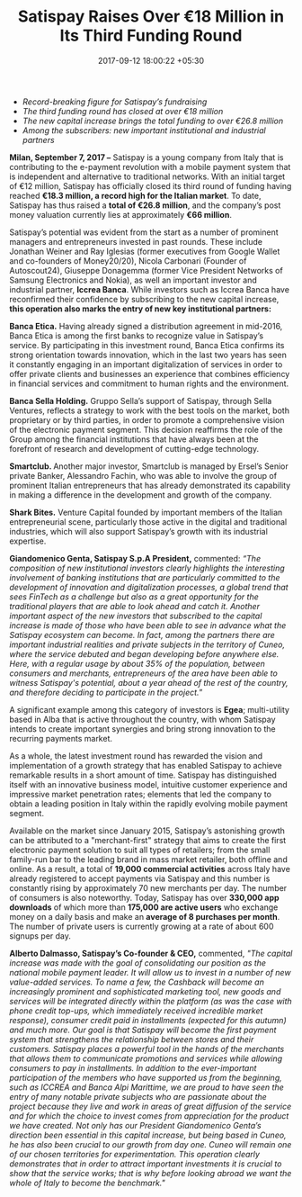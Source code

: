 ﻿---
title: Satispay Raises Over €18 Million in Its Third Funding Round
date: 2017-09-12 18:00:22 +05:30
categories:
- Fintech
- News
- Payments
tags:
- Asia
- Europe
- news
- Satispay
- US
layout: post
type: post
status: publish
category:
- Payments
- Fintech
- News
Markets:
- Asia
- Europe
- news
- Satispay
- US
Person: MEDICI Team
---

<p></p>
<ul>
<li><em>Record-breaking figure for Satispay’s fundraising</em></li>
<li><em>The third funding round has closed at over €18 million</em></li>
<li><em>The new capital increase brings the total funding to over €26.8 million</em></li>
<li><em>Among the subscribers: new important institutional and industrial partners</em></li>
</ul>
<p><b>Milan, September 7, 2017 –</b> Satispay is a young company from Italy that is contributing to the e-payment revolution with a mobile payment system that is independent and alternative to traditional networks. With an initial target of €12 million, Satispay has officially closed its third round of funding having reached <b>€18.3 million, a record high for the Italian market</b>. To date, Satispay has thus raised a <b>total of €26.8 million</b>, and the company’s post money valuation currently lies at approximately <b>€66 million</b>.</p>
<p>Satispay’s potential was evident from the start as a number of prominent managers and entrepreneurs invested in past rounds. These include Jonathan Weiner and Ray Iglesias (former executives from Google Wallet and co-founders of Money20/20), Nicola Carbonari (Founder of Autoscout24), Giuseppe Donagemma (former Vice President Networks of Samsung Electronics and Nokia), as well an important investor and industrial partner, <b>Iccrea Banca</b>. While investors such as Iccrea Banca have reconfirmed their confidence by subscribing to the new capital increase, <b>this operation also marks the entry of new key institutional partners:</b></p>
<p><b>Banca Etica.</b> Having already signed a distribution agreement in mid-2016, Banca Etica is among the first banks to recognize value in Satispay’s service. By participating in this investment round, Banca Etica confirms its strong orientation towards innovation, which in the last two years has seen it constantly engaging in an important digitalization of services in order to offer private clients and businesses an experience that combines efficiency in financial services and commitment to human rights and the environment.</p>
<p><b>Banca Sella Holding.</b> Gruppo Sella’s support of Satispay, through Sella Ventures, reflects a strategy to work with the best tools on the market, both proprietary or by third parties, in order to promote a comprehensive vision of the electronic payment segment. This decision reaffirms the role of the Group among the financial institutions that have always been at the forefront of research and development of cutting-edge technology.</p>
<p><b>Smartclub. </b>Another major investor, Smartclub is managed by Ersel’s Senior private Banker, Alessandro Fachin, who was able to involve the group of prominent Italian entrepreneurs that has already demonstrated its capability in making a difference in the development and growth of the company.</p>
<p><b>Shark Bites.</b> Venture Capital founded by important members of the Italian entrepreneurial scene, particularly those active in the digital and traditional industries, which will also support Satispay’s growth with its industrial expertise.</p>
<p><b>Giandomenico Genta, Satispay S.p.A President,</b> commented: <i>“The composition of new institutional investors clearly highlights the interesting involvement of banking institutions that are particularly committed to the development of innovation and digitalization processes, a global trend that sees FinTech as a challenge but also as a great opportunity for the traditional players that are able to look ahead and catch it. Another important aspect of the new investors that subscribed to the capital increase is made of those who have been able to see in advance what the Satispay ecosystem can become. In fact, among the partners there are important industrial realities and private subjects in the territory of Cuneo, where the service debuted and began developing before anywhere else. Here, with a regular usage by about 35% of the population, between consumers and merchants, entrepreneurs of the area have been able to witness Satispay's potential, about a year ahead of the rest of the country, and therefore deciding to participate in the project.</i>”</p>
<p>A significant example among this category of investors is <b>Egea</b>; multi-utility based in Alba that is active throughout the country, with whom Satispay intends to create important synergies and bring strong innovation to the recurring payments market.</p>
<p>As a whole, the latest investment round has rewarded the vision and implementation of a growth strategy that has enabled Satispay to achieve remarkable results in a short amount of time. Satispay has distinguished itself with an innovative business model, intuitive customer experience and impressive market penetration rates; elements that led the company to obtain a leading position in Italy within the rapidly evolving mobile payment segment.</p>
<p>Available on the market since January 2015, Satispay’s astonishing growth can be attributed to a "merchant-first" strategy that aims to create the first electronic payment solution to suit all types of retailers; from the small family-run bar to the leading brand in mass market retailer, both offline and online. As a result, a total of <b>19,000 commercial activities</b> across Italy have already registered to accept payments via Satispay and this number is constantly rising by approximately 70 new merchants per day. The number of consumers is also noteworthy. Today, Satispay has over <b>330,000 app downloads</b> of which more than <b>175,000 are active users</b> who exchange money on a daily basis and make an <b>average of 8 purchases per month</b>. The number of private users is currently growing at a rate of about 600 signups per day.</p>
<p><b>Alberto Dalmasso, Satispay’s Co-founder &amp; CEO,</b> commented, <i>"The capital increase was made with the goal of consolidating our position as the national mobile payment leader. It will allow us to invest in a number of new value-added services. To name a few, the Cashback will become an increasingly prominent and sophisticated marketing tool, new goods and services will be integrated directly within the platform (as was the case with phone credit top-ups, which immediately received incredible market response), consumer credit paid in installments (expected for this autumn) and much more. Our goal is that Satispay will become the first payment system that strengthens the relationship between stores and their customers. Satispay places a powerful tool in the hands of the merchants that allows them to communicate promotions and services while allowing consumers to pay in installments. In addition to the ever-important participation of the members who have supported us from the beginning, such as ICCREA and Banca Alpi Marittime, we are proud to have seen the entry of many notable private subjects who are passionate about the project because they live and work in areas of great diffusion of the service and for which the choice to invest comes from appreciation for the product we have created. Not only has our President Giandomenico Genta’s direction been essential in this capital increase, but being based in Cuneo, he has also been crucial to our growth from day one. Cuneo will remain one of our chosen territories for experimentation. This operation clearly demonstrates that in order to attract important investments it is crucial to show that the service works; that is why before looking abroad we want the whole of Italy to become the benchmark."</i></p>
